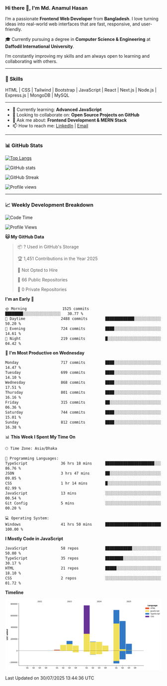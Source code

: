 ### Hi there 👋, I'm Md. Anamul Hasan

I’m a passionate **Frontend Web Developer** from **Bangladesh**. I love turning ideas into real-world web interfaces that are fast, responsive, and user-friendly.

🎓 Currently pursuing a degree in **Computer Science & Engineering** at **Daffodil International University**.

I’m constantly improving my skills and am always open to learning and collaborating with others.

---

### 🚀 Skills
HTML | CSS | Tailwind | Bootstrap | JavaScript | React | Next.js | Node.js | Express.js | MongoDB | MySQL 

---

- 🌱 Currently learning: **Advanced JavaScript**
- 👯 Looking to collaborate on: **Open Source Projects on GitHub**
- 💬 Ask me about: **Frontend Development & MERN Stack**
- 📫 How to reach me: [LinkedIn](https://www.linkedin.com/in/mdanamulhasan201) | [Email](mailto:anamulhasan3625@gmail.com)

---

### 📊 GitHub Stats

[![Top Langs](https://github-readme-stats.vercel.app/api/top-langs/?username=mdanamulhasan201&layout=compact)](https://github.com/anuraghazra/github-readme-stats)

![GitHub stats](https://github-readme-stats.vercel.app/api?username=mdanamulhasan201&show_icons=true&count_private=true&theme=tokyonight)

![GitHub Streak](https://streak-stats.demolab.com?user=mdanamulhasan201&theme=tokyonight)

![Profile views](https://gpvc.arturio.dev/mdanamulhasan201)

---

### 📈 Weekly Development Breakdown

<!--START_SECTION:waka-->
![Code Time](http://img.shields.io/badge/Code%20Time-501%20hrs%206%20mins-blue)

![Profile Views](http://img.shields.io/badge/Profile%20Views-0-blue)

**🐱 My GitHub Data** 

> 📦 ? Used in GitHub's Storage 
 > 
> 🏆 1,451 Contributions in the Year 2025
 > 
> 🚫 Not Opted to Hire
 > 
> 📜 66 Public Repositories 
 > 
> 🔑 0 Private Repositories 
 > 
**I'm an Early 🐤** 

```text
🌞 Morning                1525 commits        ████████░░░░░░░░░░░░░░░░░   30.77 % 
🌆 Daytime                2488 commits        █████████████░░░░░░░░░░░░   50.20 % 
🌃 Evening                724 commits         ████░░░░░░░░░░░░░░░░░░░░░   14.61 % 
🌙 Night                  219 commits         █░░░░░░░░░░░░░░░░░░░░░░░░   04.42 % 
```
📅 **I'm Most Productive on Wednesday** 

```text
Monday                   717 commits         ████░░░░░░░░░░░░░░░░░░░░░   14.47 % 
Tuesday                  699 commits         ████░░░░░░░░░░░░░░░░░░░░░   14.10 % 
Wednesday                868 commits         ████░░░░░░░░░░░░░░░░░░░░░   17.51 % 
Thursday                 801 commits         ████░░░░░░░░░░░░░░░░░░░░░   16.16 % 
Friday                   315 commits         ██░░░░░░░░░░░░░░░░░░░░░░░   06.36 % 
Saturday                 744 commits         ████░░░░░░░░░░░░░░░░░░░░░   15.01 % 
Sunday                   812 commits         ████░░░░░░░░░░░░░░░░░░░░░   16.38 % 
```


📊 **This Week I Spent My Time On** 

```text
🕑︎ Time Zone: Asia/Dhaka

💬 Programming Languages: 
TypeScript               36 hrs 18 mins      ██████████████████████░░░   86.76 % 
JSON                     3 hrs 47 mins       ██░░░░░░░░░░░░░░░░░░░░░░░   09.05 % 
CSS                      1 hr 14 mins        █░░░░░░░░░░░░░░░░░░░░░░░░   02.99 % 
JavaScript               13 mins             ░░░░░░░░░░░░░░░░░░░░░░░░░   00.54 % 
Git Config               5 mins              ░░░░░░░░░░░░░░░░░░░░░░░░░   00.20 % 

💻 Operating System: 
Windows                  41 hrs 50 mins      █████████████████████████   100.00 % 
```

**I Mostly Code in JavaScript** 

```text
JavaScript               58 repos            ████████████░░░░░░░░░░░░░   50.00 % 
TypeScript               35 repos            ████████░░░░░░░░░░░░░░░░░   30.17 % 
HTML                     21 repos            █████░░░░░░░░░░░░░░░░░░░░   18.10 % 
CSS                      2 repos             ░░░░░░░░░░░░░░░░░░░░░░░░░   01.72 % 
```



**Timeline**

![Lines of Code chart](https://raw.githubusercontent.com/mdanamulhasan201/mdanamulhasan201/main/assets/bar_graph.png)


 Last Updated on 30/07/2025 13:44:36 UTC
<!--END_SECTION:waka-->
